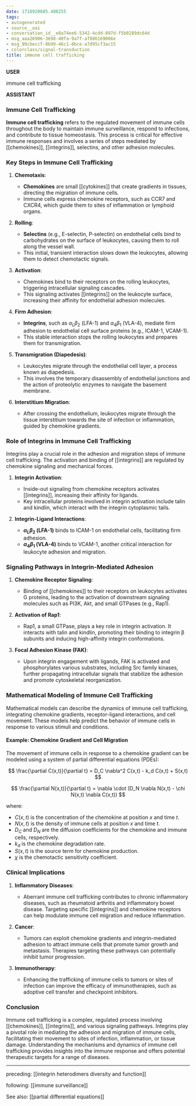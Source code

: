 ```yaml
---
date: 1718920885.488255
tags:
- autogenerated
- source__oai
- conversation_id__e8a74ee6-5342-4cdd-897d-f5b0289dc64d
- msg_aaa26906-3698-40fa-9a7f-af886169066e
- msg_99cbeccf-8b99-46c1-8bce-a7d95cf3ac15
- colorclass/signal-transduction
title: immune cell trafficking
---
```


**USER**

immune cell trafficking


**ASSISTANT**

### Immune Cell Trafficking

**Immune cell trafficking** refers to the regulated movement of immune cells throughout the body to maintain immune surveillance, respond to infections, and contribute to tissue homeostasis. This process is critical for effective immune responses and involves a series of steps mediated by [[chemokines]], [[integrins]], selectins, and other adhesion molecules.

### Key Steps in Immune Cell Trafficking

1. **Chemotaxis**:
   - **Chemokines** are small [[cytokines]] that create gradients in tissues, directing the migration of immune cells.
   - Immune cells express chemokine receptors, such as CCR7 and CXCR4, which guide them to sites of inflammation or lymphoid organs.

2. **Rolling**:
   - **Selectins** (e.g., E-selectin, P-selectin) on endothelial cells bind to carbohydrates on the surface of leukocytes, causing them to roll along the vessel wall.
   - This initial, transient interaction slows down the leukocytes, allowing them to detect chemotactic signals.

3. **Activation**:
   - Chemokines bind to their receptors on the rolling leukocytes, triggering intracellular signaling cascades.
   - This signaling activates [[integrins]] on the leukocyte surface, increasing their affinity for endothelial adhesion molecules.

4. **Firm Adhesion**:
   - **Integrins**, such as $\alpha_L\beta_2$ (LFA-1) and $\alpha_4\beta_1$ (VLA-4), mediate firm adhesion to endothelial cell surface proteins (e.g., ICAM-1, VCAM-1).
   - This stable interaction stops the rolling leukocytes and prepares them for transmigration.

5. **Transmigration (Diapedesis)**:
   - Leukocytes migrate through the endothelial cell layer, a process known as diapedesis.
   - This involves the temporary disassembly of endothelial junctions and the action of proteolytic enzymes to navigate the basement membrane.

6. **Interstitium Migration**:
   - After crossing the endothelium, leukocytes migrate through the tissue interstitium towards the site of infection or inflammation, guided by chemokine gradients.

### Role of Integrins in Immune Cell Trafficking

Integrins play a crucial role in the adhesion and migration steps of immune cell trafficking. The activation and binding of [[integrins]] are regulated by chemokine signaling and mechanical forces.

1. **Integrin Activation**:
   - Inside-out signaling from chemokine receptors activates [[integrins]], increasing their affinity for ligands.
   - Key intracellular proteins involved in integrin activation include talin and kindlin, which interact with the integrin cytoplasmic tails.

2. **Integrin-Ligand Interactions**:
   - **$\alpha_L\beta_2$ (LFA-1)** binds to ICAM-1 on endothelial cells, facilitating firm adhesion.
   - **$\alpha_4\beta_1$ (VLA-4)** binds to VCAM-1, another critical interaction for leukocyte adhesion and migration.

### Signaling Pathways in Integrin-Mediated Adhesion

1. **Chemokine Receptor Signaling**:
   - Binding of [[chemokines]] to their receptors on leukocytes activates G proteins, leading to the activation of downstream signaling molecules such as PI3K, Akt, and small GTPases (e.g., Rap1).

2. **Activation of Rap1**:
   - Rap1, a small GTPase, plays a key role in integrin activation. It interacts with talin and kindlin, promoting their binding to integrin β subunits and inducing high-affinity integrin conformations.

3. **Focal Adhesion Kinase (FAK)**:
   - Upon integrin engagement with ligands, FAK is activated and phosphorylates various substrates, including Src family kinases, further propagating intracellular signals that stabilize the adhesion and promote cytoskeletal reorganization.

### Mathematical Modeling of Immune Cell Trafficking

Mathematical models can describe the dynamics of immune cell trafficking, integrating chemokine gradients, receptor-ligand interactions, and cell movement. These models help predict the behavior of immune cells in response to various stimuli and conditions.

#### Example: Chemokine Gradient and Cell Migration

The movement of immune cells in response to a chemokine gradient can be modeled using a system of partial differential equations (PDEs):

$$
\frac{\partial C(x,t)}{\partial t} = D_C \nabla^2 C(x,t) - k_d C(x,t) + S(x,t)
$$

$$
\frac{\partial N(x,t)}{\partial t} = \nabla \cdot (D_N \nabla N(x,t) - \chi N(x,t) \nabla C(x,t))
$$

where:
- $C(x,t)$ is the concentration of the chemokine at position $x$ and time $t$.
- $N(x,t)$ is the density of immune cells at position $x$ and time $t$.
- $D_C$ and $D_N$ are the diffusion coefficients for the chemokine and immune cells, respectively.
- $k_d$ is the chemokine degradation rate.
- $S(x,t)$ is the source term for chemokine production.
- $\chi$ is the chemotactic sensitivity coefficient.

### Clinical Implications

1. **Inflammatory Diseases**:
   - Aberrant immune cell trafficking contributes to chronic inflammatory diseases, such as rheumatoid arthritis and inflammatory bowel disease. Targeting specific [[integrins]] and chemokine receptors can help modulate immune cell migration and reduce inflammation.

2. **Cancer**:
   - Tumors can exploit chemokine gradients and integrin-mediated adhesion to attract immune cells that promote tumor growth and metastasis. Therapies targeting these pathways can potentially inhibit tumor progression.

3. **Immunotherapy**:
   - Enhancing the trafficking of immune cells to tumors or sites of infection can improve the efficacy of immunotherapies, such as adoptive cell transfer and checkpoint inhibitors.

### Conclusion

Immune cell trafficking is a complex, regulated process involving [[chemokines]], [[integrins]], and various signaling pathways. Integrins play a pivotal role in mediating the adhesion and migration of immune cells, facilitating their movement to sites of infection, inflammation, or tissue damage. Understanding the mechanisms and dynamics of immune cell trafficking provides insights into the immune response and offers potential therapeutic targets for a range of diseases.


---

preceding: [[integrin heterodimers diversity and function]]  


following: [[immune surveillance]]

See also: [[partial differential equations]]